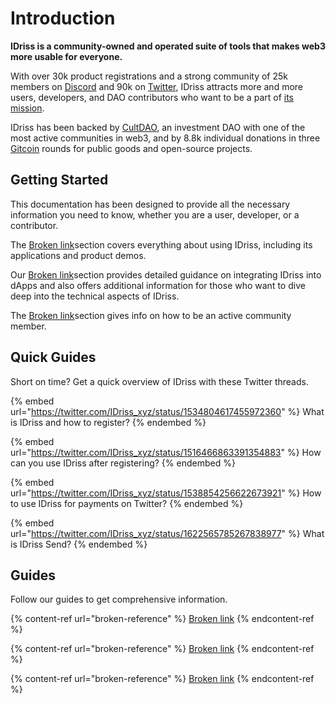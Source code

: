 # Introduction

**IDriss is a community-owned and operated suite of tools that makes web3 more usable for everyone.**

With over 30k product registrations and a strong community of 25k members on [Discord](https://discord.gg/RJhJKamjw5) and 90k on [Twitter](https://twitter.com/IDriss\_xyz), IDriss attracts more and more users, developers, and DAO contributors who want to be a part of [its mission](https://twitter.com/IDriss\_xyz/status/1517141602518503426).

IDriss has been backed by [CultDAO](https://twitter.com/wearecultdao), an investment DAO with one of the most active communities in web3, and by 8.8k individual donations in three [Gitcoin](https://twitter.com/gitcoin) rounds for public goods and open-source projects.

## Getting Started

This documentation has been designed to provide all the necessary information you need to know, whether you are a user, developer, or a contributor.

The [Broken link](broken-reference "mention")section covers everything about using IDriss, including its applications and product demos.

Our [Broken link](broken-reference "mention")section provides detailed guidance on integrating IDriss into dApps and also offers additional information for those who want to dive deep into the technical aspects of IDriss.

The [Broken link](broken-reference "mention")section gives info on how to be an active community member.

## Quick Guides

Short on time? Get a quick overview of IDriss with these Twitter threads.

{% embed url="https://twitter.com/IDriss_xyz/status/1534804617455972360" %}
What is IDriss and how to register?
{% endembed %}

{% embed url="https://twitter.com/IDriss_xyz/status/1516466863391354883" %}
How can you use IDriss after registering?
{% endembed %}

{% embed url="https://twitter.com/IDriss_xyz/status/1538854256622673921" %}
How to use IDriss for payments on Twitter?
{% endembed %}

{% embed url="https://twitter.com/IDriss_xyz/status/1622565785267838977" %}
What is IDriss Send?
{% endembed %}

## Guides

Follow our guides to get comprehensive information.

{% content-ref url="broken-reference" %}
[Broken link](broken-reference)
{% endcontent-ref %}

{% content-ref url="broken-reference" %}
[Broken link](broken-reference)
{% endcontent-ref %}

{% content-ref url="broken-reference" %}
[Broken link](broken-reference)
{% endcontent-ref %}

